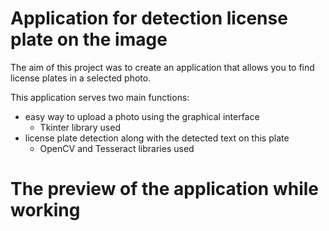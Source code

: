 # Application for detection license plate on the image

The aim of this project was to create an application that allows you to find license plates in a selected photo.

This application serves two main functions:
- easy way to upload a photo using the graphical interface
  - Tkinter library used
- license plate detection along with the detected text on this plate
  - OpenCV and Tesseract libraries used

# The preview of the application while working

